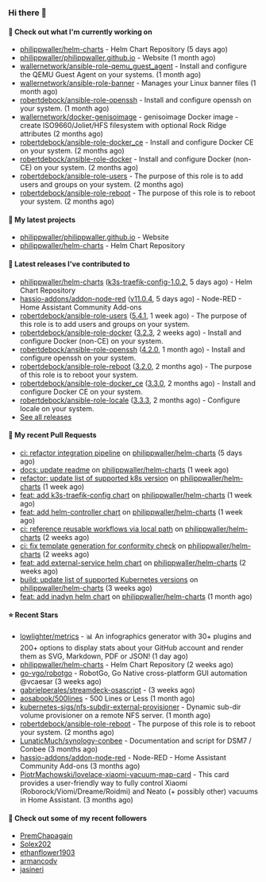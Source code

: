 ### Hi there 👋

#### 👷 Check out what I'm currently working on

- [philippwaller/helm-charts](https://github.com/philippwaller/helm-charts) - Helm Chart Repository (5 days ago)
- [philippwaller/philippwaller.github.io](https://github.com/philippwaller/philippwaller.github.io) - Website (1 month ago)
- [wallernetwork/ansible-role-qemu_guest_agent](https://github.com/wallernetwork/ansible-role-qemu_guest_agent) - Install and configure the QEMU Guest Agent on your systems. (1 month ago)
- [wallernetwork/ansible-role-banner](https://github.com/wallernetwork/ansible-role-banner) - Manages your Linux banner files (1 month ago)
- [robertdebock/ansible-role-openssh](https://github.com/robertdebock/ansible-role-openssh) - Install and configure openssh on your system. (1 month ago)
- [wallernetwork/docker-genisoimage](https://github.com/wallernetwork/docker-genisoimage) - genisoimage Docker image - create ISO9660/Joliet/HFS filesystem with optional Rock Ridge attributes (2 months ago)
- [robertdebock/ansible-role-docker_ce](https://github.com/robertdebock/ansible-role-docker_ce) - Install and configure Docker CE on your system. (2 months ago)
- [robertdebock/ansible-role-docker](https://github.com/robertdebock/ansible-role-docker) - Install and configure Docker (non-CE) on your system. (2 months ago)
- [robertdebock/ansible-role-users](https://github.com/robertdebock/ansible-role-users) - The purpose of this role is to add users and groups on your system. (2 months ago)
- [robertdebock/ansible-role-reboot](https://github.com/robertdebock/ansible-role-reboot) - The purpose of this role is to reboot your system. (2 months ago)

#### 🌱 My latest projects

- [philippwaller/philippwaller.github.io](https://github.com/philippwaller/philippwaller.github.io) - Website
- [philippwaller/helm-charts](https://github.com/philippwaller/helm-charts) - Helm Chart Repository

#### 🔭 Latest releases I've contributed to

- [philippwaller/helm-charts](https://github.com/philippwaller/helm-charts) ([k3s-traefik-config-1.0.2](https://github.com/philippwaller/helm-charts/releases/tag/k3s-traefik-config-1.0.2), 5 days ago) - Helm Chart Repository
- [hassio-addons/addon-node-red](https://github.com/hassio-addons/addon-node-red) ([v11.0.4](https://github.com/hassio-addons/addon-node-red/releases/tag/v11.0.4), 5 days ago) - Node-RED - Home Assistant Community Add-ons
- [robertdebock/ansible-role-users](https://github.com/robertdebock/ansible-role-users) ([5.4.1](https://github.com/robertdebock/ansible-role-users/releases/tag/5.4.1), 1 week ago) - The purpose of this role is to add users and groups on your system.
- [robertdebock/ansible-role-docker](https://github.com/robertdebock/ansible-role-docker) ([3.2.3](https://github.com/robertdebock/ansible-role-docker/releases/tag/3.2.3), 2 weeks ago) - Install and configure Docker (non-CE) on your system.
- [robertdebock/ansible-role-openssh](https://github.com/robertdebock/ansible-role-openssh) ([4.2.0](https://github.com/robertdebock/ansible-role-openssh/releases/tag/4.2.0), 1 month ago) - Install and configure openssh on your system.
- [robertdebock/ansible-role-reboot](https://github.com/robertdebock/ansible-role-reboot) ([3.2.0](https://github.com/robertdebock/ansible-role-reboot/releases/tag/3.2.0), 2 months ago) - The purpose of this role is to reboot your system.
- [robertdebock/ansible-role-docker_ce](https://github.com/robertdebock/ansible-role-docker_ce) ([3.3.0](https://github.com/robertdebock/ansible-role-docker_ce/releases/tag/3.3.0), 2 months ago) - Install and configure Docker CE on your system.
- [robertdebock/ansible-role-locale](https://github.com/robertdebock/ansible-role-locale) ([3.3.3](https://github.com/robertdebock/ansible-role-locale/releases/tag/3.3.3), 2 months ago) - Configure locale on your system.
- [See all releases](https://github.com/philippwaller/philippwaller/blob/main/releases.md)

#### 🔨 My recent Pull Requests

- [ci: refactor integration pipeline](https://github.com/philippwaller/helm-charts/pull/13) on [philippwaller/helm-charts](https://github.com/philippwaller/helm-charts) (5 days ago)
- [docs: update readme](https://github.com/philippwaller/helm-charts/pull/12) on [philippwaller/helm-charts](https://github.com/philippwaller/helm-charts) (1 week ago)
- [refactor: update list of supported k8s version](https://github.com/philippwaller/helm-charts/pull/11) on [philippwaller/helm-charts](https://github.com/philippwaller/helm-charts) (1 week ago)
- [feat: add k3s-traefik-config chart](https://github.com/philippwaller/helm-charts/pull/10) on [philippwaller/helm-charts](https://github.com/philippwaller/helm-charts) (1 week ago)
- [feat: add helm-controller chart](https://github.com/philippwaller/helm-charts/pull/9) on [philippwaller/helm-charts](https://github.com/philippwaller/helm-charts) (1 week ago)
- [ci: reference reusable workflows via local path](https://github.com/philippwaller/helm-charts/pull/8) on [philippwaller/helm-charts](https://github.com/philippwaller/helm-charts) (2 weeks ago)
- [ci: fix template generation for conformity check](https://github.com/philippwaller/helm-charts/pull/7) on [philippwaller/helm-charts](https://github.com/philippwaller/helm-charts) (2 weeks ago)
- [feat: add external-service helm chart](https://github.com/philippwaller/helm-charts/pull/6) on [philippwaller/helm-charts](https://github.com/philippwaller/helm-charts) (2 weeks ago)
- [build: update list of supported Kubernetes versions](https://github.com/philippwaller/helm-charts/pull/5) on [philippwaller/helm-charts](https://github.com/philippwaller/helm-charts) (3 weeks ago)
- [feat: add inadyn helm chart](https://github.com/philippwaller/helm-charts/pull/4) on [philippwaller/helm-charts](https://github.com/philippwaller/helm-charts) (1 month ago)

#### ⭐ Recent Stars

- [lowlighter/metrics](https://github.com/lowlighter/metrics) - 📊 An infographics generator with 30&#43; plugins and 200&#43; options to display stats about your GitHub account and render them as SVG, Markdown, PDF or JSON! (1 day ago)
- [philippwaller/helm-charts](https://github.com/philippwaller/helm-charts) - Helm Chart Repository (2 weeks ago)
- [go-vgo/robotgo](https://github.com/go-vgo/robotgo) - RobotGo, Go Native cross-platform GUI automation  @vcaesar (3 weeks ago)
- [gabrielperales/streamdeck-osascript](https://github.com/gabrielperales/streamdeck-osascript) -  (3 weeks ago)
- [aosabook/500lines](https://github.com/aosabook/500lines) - 500 Lines or Less (1 month ago)
- [kubernetes-sigs/nfs-subdir-external-provisioner](https://github.com/kubernetes-sigs/nfs-subdir-external-provisioner) - Dynamic sub-dir volume provisioner on a remote NFS server. (1 month ago)
- [robertdebock/ansible-role-reboot](https://github.com/robertdebock/ansible-role-reboot) - The purpose of this role is to reboot your system. (2 months ago)
- [LunaticMuch/synology-conbee](https://github.com/LunaticMuch/synology-conbee) - Documentation and script for DSM7 / Conbee  (3 months ago)
- [hassio-addons/addon-node-red](https://github.com/hassio-addons/addon-node-red) - Node-RED - Home Assistant Community Add-ons (3 months ago)
- [PiotrMachowski/lovelace-xiaomi-vacuum-map-card](https://github.com/PiotrMachowski/lovelace-xiaomi-vacuum-map-card) - This card provides a user-friendly way to fully control Xiaomi (Roborock/Viomi/Dreame/Roidmi) and Neato (&#43; possibly other) vacuums in Home Assistant. (3 months ago)

#### 👯 Check out some of my recent followers

- [PremChapagain](https://github.com/PremChapagain)
- [Solex202](https://github.com/Solex202)
- [ethanflower1903](https://github.com/ethanflower1903)
- [armancodv](https://github.com/armancodv)
- [jasineri](https://github.com/jasineri)
